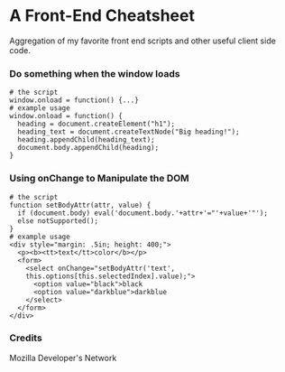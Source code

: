 A Front-End Cheatsheet
====================

Aggregation of my favorite front end scripts and other useful client side code.

### Do something when the window loads
```
# the script
window.onload = function() {...}
# example usage
window.onload = function() {
  heading = document.createElement("h1");
  heading_text = document.createTextNode("Big heading!");
  heading.appendChild(heading_text);
  document.body.appendChild(heading);
}
```
### Using onChange to Manipulate the DOM

```
# the script
function setBodyAttr(attr, value) {
  if (document.body) eval('document.body.'+attr+'="'+value+'"');
  else notSupported();
}
# example usage
<div style="margin: .5in; height: 400;"> 
  <p><b><tt>text</tt>color</b></p> 
  <form> 
    <select onChange="setBodyAttr('text',
    this.options[this.selectedIndex].value);"> 
      <option value="black">black 
      <option value="darkblue">darkblue 
    </select>
  </form>
</div>
```
### Credits
Mozilla Developer's Network

